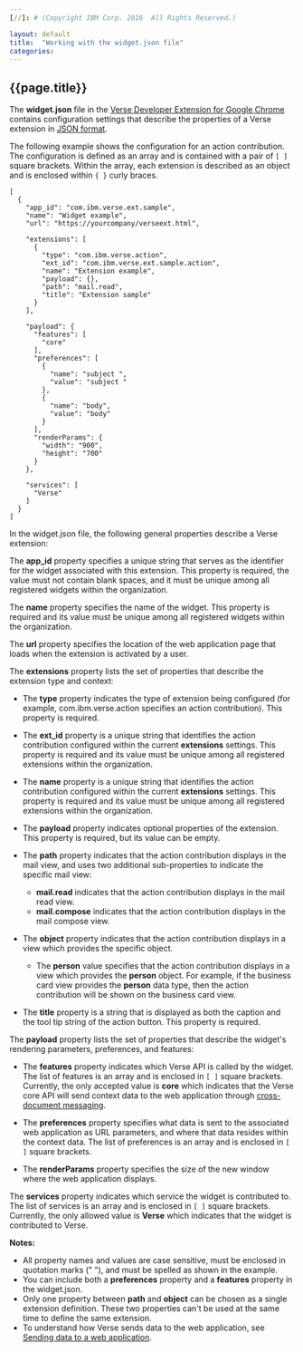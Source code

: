 ```yaml
---
[//]: # (Copyright IBM Corp. 2016  All Rights Reserved.)

layout: default
title:  "Working with the widget.json file"
categories:
---
```


## {{page.title}}  


The __widget.json__ file in the [Verse Developer Extension for Google Chrome][1] contains configuration settings that describe the properties of a Verse extension in [JSON format][2]. 


The following example shows the configuration for an action contribution. The configuration is defined as an array and is contained with a pair of `[ ]` square brackets. Within the array, each extension is described as an object and is enclosed within `{ }` curly braces.

```
[
  {
    "app_id": "com.ibm.verse.ext.sample",
    "name": "Widget example",
    "url": "https://yourcompany/verseext.html",
      
    "extensions": [
      {
        "type": "com.ibm.verse.action",
        "ext_id": "com.ibm.verse.ext.sample.action",
        "name": "Extension example",
        "payload": {},
        "path": "mail.read",
        "title": "Extension sample"
      }
    ],

    "payload": {
      "features": [
        "core"
      ],
      "preferences": [
        {
          "name": "subject ",
          "value": "subject "
        },
        {
          "name": "body",
          "value": "body"
        }
      ],
      "renderParams": {
        "width": "900",
        "height": "700"
      }
    },

    "services": [
      "Verse"
    ]
  }
]
```

In the widget.json file, the following general properties describe a Verse extension:

The __app_id__ property specifies a unique string that serves as the identifier for the widget associated with this extension. This property is required, the value must not contain blank spaces, and it must be unique among all registered widgets within the organization.

The __name__ property specifies the name of the widget. This property is required and its value must be unique among all registered widgets within the organization.

The __url__ property specifies the location of the web application page that loads when the extension is activated by a user.

The __extensions__ property lists the set of properties that describe the extension type and context:

* The __type__ property indicates the type of extension being configured (for example, com.ibm.verse.action specifies an action contribution). This property is required.

* The __ext_id__ property is a unique string that identifies the action contribution configured within the current __extensions__ settings. This property is required and its value must be unique among all registered extensions within the organization.

* The __name__ property is a unique string that identifies the action contribution configured within the current __extensions__ settings. This property is required and its value must be unique among all registered extensions within the organization.

* The __payload__ property indicates optional properties of the extension. This property is required, but its value can be empty.

* The __path__ property indicates that the action contribution displays in the mail view, and uses two additional sub-properties to indicate the specific mail view: 
   
    * __mail.read__ indicates that the action contribution displays in the mail read view.
    * __mail.compose__ indicates that the action contribution displays in the mail compose view.

* The __object__ property indicates that the action contribution displays in a view which provides the specific object.

    * The __person__ value specifies that the action contribution displays in a view which provides the __person__ object. For example, if the business card view provides the __person__ data type, then the action contribution will be shown on the business card view.

* The __title__ property is a string that is displayed as both the caption and the tool tip string of the action button. This property is required.

The __payload__ property lists the set of properties that describe the widget's rendering parameters, preferences, and features:

* The __features__ property indicates which Verse API is called by the widget. The list of features is an array and is enclosed in `[ ]` square brackets. Currently, the only accepted value is __core__ which indicates that the Verse core API will send context data to the web application through [cross-document messaging][3].

* The __preferences__ property specifies what data is sent to the associated web application as URL parameters, and where that data resides within the context data. The list of preferences is an array and is enclosed in `[ ]` square brackets.

* The __renderParams__ property specifies the size of the new window where the web application displays.

The __services__ property indicates which service the widget is contributed to. The list of services is an array and is enclosed in `[ ]` square brackets. Currently, the only allowed value is __Verse__ which indicates that the widget is contributed to Verse.


__Notes:__

* All property names and values are case sensitive, must be enclosed in quotation marks (" "), and must be spelled as shown in the example. 
* You can include both a __preferences__ property and a __features__ property in the widget.json. 
* Only one property between __path__ and __object__ can be chosen as a single extension definition. These two properties can't be used at the same time to define the same extension.
* To understand how Verse sends data to the web application, see [Sending data to a web application][4].


[1]: {{site.verse-developer-chrome-ext}}
[2]: http://json.org
[3]: https://html.spec.whatwg.org/multipage/comms.html#web-messaging
[4]: {{site.baseurl}}/tutorials/ext-send-data-to-app.html
